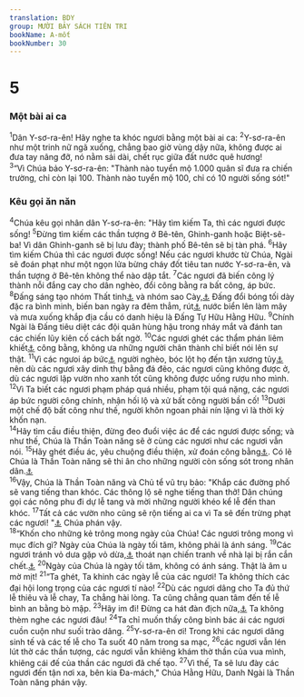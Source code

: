 ```yaml
---
translation: BDY
group: MƯỜI BẢY SÁCH TIÊN TRI
bookName: A-mốt 
bookNumber: 30
---
```


<div class="title"><h1>5</h1><h3>Một bài ai ca</h3></div>
<span class="verse am_5_1"><sup>1</sup>Dân Y-sơ-ra-ên! Hãy nghe ta khóc ngươi bằng một bài ai ca: </span>
<span class="verse am_5_2"><sup>2</sup>Y-sơ-ra-ên như một trinh nữ ngã xuống, chẳng bao giờ vùng dậy nữa, không được ai đưa tay nâng đỡ, nó nằm sải dài, chết rục giữa đất nước quê hương!<br/></span>
<span class="verse am_5_3"><sup>3</sup>“Vì Chúa bảo Y-sơ-ra-ên: &#34;Thành nào tuyển mộ 1.000 quân sĩ đưa ra chiến trường, chỉ còn lại 100. Thành nào tuyển mộ 100, chỉ có 10 người sống sót!&#34;</span>
<div class="title"><h3>Kêu gọi ăn năn</h3></div>
<span class="verse am_5_4"><sup>4</sup>Chúa kêu gọi nhân dân Y-sơ-ra-ên: &#34;Hãy tìm kiếm Ta, thì các ngươi được sống! </span>
<span class="verse am_5_5"><sup>5</sup>Đừng tìm kiếm các thần tượng ở Bê-tên, Ghinh-ganh hoặc Biệt-sê-ba! Vì dân Ghinh-ganh sẽ bị lưu đày; thành phố Bê-tên sẽ bị tàn phá. </span>
<span class="verse am_5_6"><sup>6</sup>Hãy tìm kiếm Chúa thì các ngươi được sống! Nếu các ngươi khước từ Chúa, Ngài sẽ đoán phạt như một ngọn lửa bừng cháy đốt tiêu tan nước Y-sơ-ra-ên, và thần tượng ở Bê-tên không thể nào dập tắt. </span>
<span class="verse am_5_7"><sup>7</sup>Các ngươi đã biến công lý thành nỗi đắng cay cho dân nghèo, đổi công bằng ra bất công, áp bức. </span>
<span class="verse am_5_8"><sup>8</sup>Đấng sáng tạo nhóm Thất tinh<a href="#" data-toggle="tooltip" data-placement="bottom" title="Pleiadeo">⚓</a> và nhóm sao Cày,<a href="#" data-toggle="tooltip" data-placement="bottom" title="Orion">⚓</a> Đấng đổi bóng tối dày đặc ra bình minh, biến ban ngày ra đêm thẳm, rút<a href="#" data-toggle="tooltip" data-placement="bottom" title="Nt gọi">⚓</a> nước biển lên làm mây và mưa xuống khắp địa cầu có danh hiệu là Đấng Tự Hữu Hằng Hữu. </span>
<span class="verse am_5_9"><sup>9</sup>Chính Ngài là Đấng tiêu diệt các đội quân hùng hậu trong nháy mắt và đánh tan các chiến lũy kiên cố cách bất ngờ. </span>
<span class="verse am_5_10"><sup>10</sup>Các ngươi ghét các thẩm phán liêm khiết<a href="#" data-toggle="tooltip" data-placement="bottom" title="Nt tại cửa thành">⚓</a> công bằng, không ưa những người chân thành chỉ biết nói lên sự thật. </span>
<span class="verse am_5_11"><sup>11</sup>Vì các ngưoi áp bức<a href="#" data-toggle="tooltip" data-placement="bottom" title="Nt chà đạp">⚓</a> người nghèo, bóc lột họ đến tận xương tủy<a href="#" data-toggle="tooltip" data-placement="bottom" title="Ctd bắt ép họ nộp lúa mì">⚓</a> nên dù các ngươi xây dinh thự bằng đá đẽo, các ngươi cũng không được ở, dù các ngươi lập vườn nho xanh tốt cũng không được uống rượu nho mình. </span>
<span class="verse am_5_12"><sup>12</sup>Vì Ta biết các ngươi phạm pháp quá nhiều, phạm tội quá nặng, các ngươi áp bức người công chính, nhận hối lộ và xử bất công người bần cố! </span>
<span class="verse am_5_13"><sup>13</sup>Dưới một chế độ bất công như thế, người khôn ngoan phải nín lặng vì là thời kỳ khốn nạn.<br/></span>
<span class="verse am_5_14"><sup>14</sup>Hãy tìm cầu điều thiện, đừng đeo đuổi việc ác để các ngươi được sống; và như thế, Chúa là Thần Toàn năng sẽ ở cùng các ngươi như các ngươi vẫn nói. </span>
<span class="verse am_5_15"><sup>15</sup>Hãy ghét điều ác, yêu chuộng điều thiện, xử đoán công bằng<a href="#" data-toggle="tooltip" data-placement="bottom" title="Nt lập sự công bằng tại cửa thành">⚓</a>. Có lẽ Chúa là Thần Toàn năng sẽ thi ân cho những người còn sống sót trong nhân dân.<a href="#" data-toggle="tooltip" data-placement="bottom" title="Nt nhà Giô-sép">⚓</a><br/></span>
<span class="verse am_5_16"><sup>16</sup>Vậy, Chúa là Thần Toàn năng và Chủ tể vũ trụ bảo: &#34;Khắp các đường phố sẽ vang tiếng than khóc. Các thông lộ sẽ nghe tiếng than thở! Dân chúng gọi các nông phu đi dự lễ tang và mời những người khéo kể lễ đến than khóc. </span>
<span class="verse am_5_17"><sup>17</sup>Tất cả các vườn nho cũng sẽ rộn tiếng ai ca vì Ta sẽ đến trừng phạt các ngươi! &#34;<a href="#" data-toggle="tooltip" data-placement="bottom" title="Nt nhà Giô-sép">⚓</a> Chúa phán vậy. <br/></span>
<span class="verse am_5_18"><sup>18</sup>“Khốn cho những kẻ trông mong ngày của Chúa! Các ngươi trông mong vì mục đích gì? Ngày của Chúa là ngày tối tăm, không phải là ánh sáng. </span>
<span class="verse am_5_19"><sup>19</sup>Các ngươi tránh vỏ dưa gặp vỏ dừa,<a href="#" data-toggle="tooltip" data-placement="bottom" title="Nt trốn sư tử bị gấu đón đường">⚓</a> thoát nạn chiến tranh về nhà lại bị rắn cắn chết.<a href="#" data-toggle="tooltip" data-placement="bottom" title="Nt vào trong nhà dựa vào tường sẽ bị rắn cắn">⚓</a> </span>
<span class="verse am_5_20"><sup>20</sup>Ngày của Chúa là ngày tối tăm, không có ánh sáng. Thật là âm u mờ mịt! </span>
<span class="verse am_5_21"><sup>21</sup>“Ta ghét, Ta khinh các ngày lễ của các ngươi! Ta không thích các đại hội long trọng của các ngươi tí nào! </span>
<span class="verse am_5_22"><sup>22</sup>Dù các ngươi dâng cho Ta đủ thứ lễ thiêu và lễ chay, Ta chẳng hài lòng. Ta cũng chẳng quan tâm đến tế lễ bình an bằng bò mập. </span>
<span class="verse am_5_23"><sup>23</sup>Hãy im đi! Đừng ca hát đàn địch nữa,<a href="#" data-toggle="tooltip" data-placement="bottom" title="Nt Ta sẽ không nghe các điệu nhạc réo rắt của đàn cầm, đàn nhị các ngươi">⚓</a> Ta không thèm nghe các ngươi đâu! </span>
<span class="verse am_5_24"><sup>24</sup>Ta chỉ muốn thấy công bình bác ái các ngươi cuồn cuộn như suối trào dâng. </span>
<span class="verse am_5_25"><sup>25</sup>Y-sơ-ra-ên ơi! Trong khi các ngươi dâng sinh tế và các tế lễ cho Ta suốt 40 năm trong sa mạc, </span>
<span class="verse am_5_26"><sup>26</sup>các ngươi vẫn lén lút thờ các thần tượng, các ngươi vẫn khiêng khám thờ thần của vua mình, khiêng cái đế của thần các ngươi đã chế tạo. </span>
<span class="verse am_5_27"><sup>27</sup>Vì thế, Ta sẽ lưu đày các ngươi đến tận nơi xa, bên kia Đa-mách,&#34; Chúa Hằng Hữu, Danh Ngài là Thần Toàn năng phán vậy.</span>
